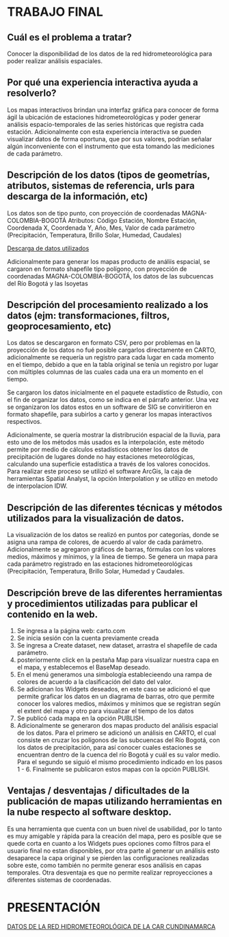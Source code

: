 # TRABAJO FINAL

## Cuál es el problema a tratar?

Conocer la disponibilidad de los datos de la red hidrometeorológica para poder realizar análisis espaciales.

## Por qué una experiencia interactiva ayuda a resolverlo?

Los mapas interactivos brindan una interfaz gráfica para conocer de forma ágil la ubicación de estaciones hidrometeorológicas y poder generar análisis espacio-temporales de las series históricas que registra cada estación. Adicionalmente con esta experiencia interactiva se pueden visualizar datos de forma oportuna, que por sus valores, podrían señalar algún inconveniente con el instrumento que esta tomando las mediciones de cada parámetro.

## Descripción de los datos (tipos de geometrías, atributos, sistemas de referencia, urls para descarga de la información, etc)

Los datos son de tipo punto, con proyección de coordenadas MAGNA-COLOMBIA-BOGOTÁ
Atributos: Código Estación, Nombre Estación, Coordenada X, Coordenada Y, Año, Mes, Valor de cada parámetro (Precipitación, Temperatura, Brillo Solar, Humedad, Caudales)

[Descarga de datos utilizados](https://datos.gov.co/browse?q=CAR&sortBy=relevance&utf8=%E2%9C%93&page=2)

Adicionalmente para generar los mapas producto de análiis espacial, se cargaron en formato shapefile tipo polígono, con proyección de coordenadas MAGNA-COLOMBIA-BOGOTÁ, los datos de las subcuencas del Río Bogotá y las Isoyetas


## Descripción del procesamiento realizado a los datos (ejm: transformaciones, filtros, geoprocesamiento, etc)

Los datos se descargaron en formato CSV, pero por problemas en la proyección de los datos no fué posible cargarlos directamente en CARTO, adicionalmente se requería un registro para cada lugar en cada momento en el tiempo, debido a que en la tabla original se tenía un registro por lugar con múltiples columnas de las cuales cada una era un momento en el tiempo.

Se cargaron los datos inicialmente en el paquete estadístico de Rstudio, con el fin de organizar los datos, como se indica en el párrafo anterior. Una vez se organizaron los datos estos en un software de SIG se conviritieron en formato shapefile, para subirlos a carto y generar los mapas interactivos respectivos.

Adicionalmente, se quería mostrar la distribrución espacial de la lluvia, para esto uno de los métodos más usados es la interpolación, este método permite por medio de cálculos estadísticos obtener los datos de precipitación de lugares donde no hay estaciones meteorológicas, calculando una superficie estadística a través de los valores conocidos. Para realizar este proceso se utilizó el software ArcGis, la caja de herramientas Spatial Analyst, la opción Interpolation y se utilizo en metodo de interpolacion IDW.

## Descripción de las diferentes técnicas y métodos utilizados para la visualización de datos.

La visualización de los datos se realizó en puntos por categorías, donde se asigna una rampa de colores, de acuerdo al valor de cada parámetro. 
Adicionalmente se agregaron gráficos de barras, fórmulas con los valores medios, máximos y mínimos, y la linea de tiempo.
Se genera un mapa para cada parámetro registrado en las estaciones hidrometeorológicas (Precipitación, Temperatura, Brillo Solar, Humedad y Caudales.

## Descripción breve de las diferentes herramientas y procedimientos utilizadas para publicar el contenido en la web.

1. Se ingresa a la página web: carto.com
2. Se inicia sesión con la cuenta previamente creada
3. Se ingresa a Create dataset, new dataset, arrastra el shapefile de cada parámetro.
4. posteriormente click en la pestaña Map para visualizar nuestra capa en el mapa, y establecemos el BaseMap deseado. 
5. En el menú generamos una simbología establecieendo una rampa de colores de acuerdo a la clasificación del dato del valor.
6. Se adicionan los Widgets deseados, en este caso se adicionó el que permite graficar los datos en un diagrama de barras, otro que permite conocer los valores medios, máximos y mínimos que se registran según el extent del mapa y otro para visualizar el tiempo de los datos
7. Se publicó cada mapa en la opción PUBLISH. 
8. Adicionalmente se generaron dos mapas producto del análisis espacial de los datos. Para el primero se adicionó un análisis en CARTO, el cual consiste en cruzar los polígonos de las subcuencas del Río Bogotá, con los datos de precipitación, para así conocer cuales estaciones se encuentran dentro de la cuenca del río Bogotá y cuál es su valor medio. Para el segundo se siguió el mismo procedimiento indicado en los pasos 1 - 6. Finalmente se publicaron estos mapas con la opción PUBLISH.

## Ventajas / desventajas / dificultades de la publicación de mapas utilizando herramientas en la nube respecto al software desktop.

Es una herramienta que cuenta con un buen nivel de usabilidad, por lo tanto es muy amigable y rápida para la creación del mapa, pero es posible que se quede corta en cuanto a los Widgets pues opciones como filtros para el usuario final no estan disponibles, por otra parte al generar un análisis esto desaparece la capa original y se pierden las configuraciones realizadas sobre este, como también no permite generar esos análisis en capas temporales.
Otra desventaja es que no permite realizar reproyecciones a diferentes sistemas de coordenadas.

# PRESENTACIÓN 

[DATOS DE LA RED HIDROMETEOROLÓGICA DE LA CAR CUNDINAMARCA ](https://slides.com/vivianacarolinadiazgarnica/estado-red-hidrometeorologica-car)


